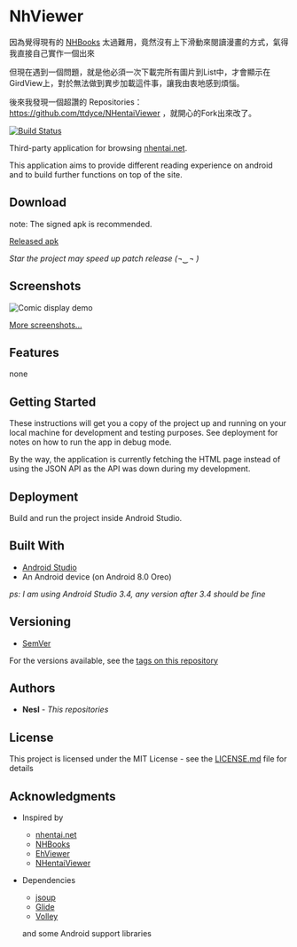# NhViewer

因為覺得現有的 [NHBooks](https://github.com/NHMoeDev/NHentai-android) 太過難用，竟然沒有上下滑動來閱讀漫畫的方式，氣得我直接自己實作一個出來

但現在遇到一個問題，就是他必須一次下載完所有圖片到List中，才會顯示在GirdView上，對於無法做到異步加載這件事，讓我由衷地感到煩惱。

後來我發現一個超讚的 Repositories：https://github.com/ttdyce/NHentaiViewer ，就開心的Fork出來改了。

[![Build Status](https://travis-ci.com/ttdyce/NHentaiViewer.svg?branch=master)](https://travis-ci.com/ttdyce/NHentaiViewer)

Third-party application for browsing [nhentai.net](https://nhentai.net). 

This application aims to provide different reading experience on android and to build further functions on top of the site. 

## Download

note: The signed apk is recommended. 

[Released apk](https://github.com/ttdyce/nhviewer/releases)

*Star the project may speed up patch release (¬‿¬ )*

## Screenshots

![Comic display demo](https://github.com/neslxzhen/NhViewer/raw/development/screenshots/favorite_list.png "Comic display demo")

[More screenshots...](https://github.com/neslxzhen/NhViewer/wiki/Screenshots)

## Features

none

## Getting Started

These instructions will get you a copy of the project up and running on your local machine for development and testing purposes. See deployment for notes on how to run the app in debug mode.

By the way, the application is currently fetching the HTML page instead of using the JSON API as the API was down during my development.

## Deployment

Build and run the project inside Android Studio. 

## Built With

* [Android Studio](https://developer.android.com/studio)
* An Android device (on Android 8.0 Oreo)

*ps: I am using Android Studio 3.4, any version after 3.4 should be fine*

## Versioning

* [SemVer](http://semver.org/)

For the versions available, see the [tags on this repository](https://github.com/ttdyce/nhviewer/tags)

## Authors
* **Nesl** - *This repositories*


## License

This project is licensed under the MIT License - see the [LICENSE.md](LICENSE.md) file for details

## Acknowledgments

* Inspired by
  * [nhentai.net](https://nhentai.net)
  * [NHBooks](https://github.com/NHMoeDev/NHentai-android)
  * [EhViewer](https://github.com/seven332/EhViewer)
  * [NHentaiViewer](https://github.com/ttdyce/NHentaiViewer)
  
* Dependencies
  * [jsoup](https://jsoup.org/download)
  * [Glide](http://bumptech.github.io/glide/doc/download-setup.html)
  * [Volley](https://developer.android.com/training/volley)

  and some Android support libraries
